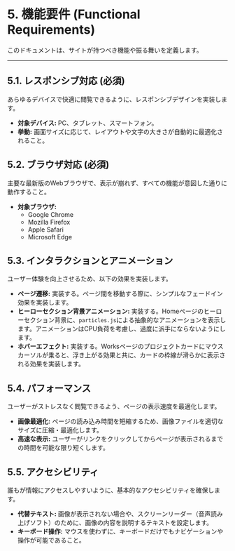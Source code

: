 # 5. 機能要件 (Functional Requirements)

このドキュメントは、サイトが持つべき機能や振る舞いを定義します。

---

## 5.1. レスポンシブ対応 (必須)

あらゆるデバイスで快適に閲覧できるように、レスポンシブデザインを実装します。

- **対象デバイス:** PC、タブレット、スマートフォン。
- **挙動:** 画面サイズに応じて、レイアウトや文字の大きさが自動的に最適化されること。

## 5.2. ブラウザ対応 (必須)

主要な最新版のWebブラウザで、表示が崩れず、すべての機能が意図した通りに動作すること。

- **対象ブラウザ:**
    - Google Chrome
    - Mozilla Firefox
    - Apple Safari
    - Microsoft Edge

## 5.3. インタラクションとアニメーション

ユーザー体験を向上させるため、以下の効果を実装します。

- **ページ遷移:** 実装する。ページ間を移動する際に、シンプルなフェードイン効果を実装します。
- **ヒーローセクション背景アニメーション:** 実装する。Homeページのヒーローセクション背景に、`particles.js`による抽象的なアニメーションを表示します。アニメーションはCPU負荷を考慮し、過度に派手にならないようにします。
- **ホバーエフェクト:** 実装する。Worksページのプロジェクトカードにマウスカーソルが乗ると、浮き上がる効果と共に、カードの枠線が滑らかに表示される効果を実装します。

## 5.4. パフォーマンス

ユーザーがストレスなく閲覧できるよう、ページの表示速度を最適化します。

- **画像最適化:** ページの読み込み時間を短縮するため、画像ファイルを適切なサイズに圧縮・最適化します。
- **高速な表示:** ユーザーがリンクをクリックしてからページが表示されるまでの時間を可能な限り短くします。

## 5.5. アクセシビリティ

誰もが情報にアクセスしやすいように、基本的なアクセシビリティを確保します。

- **代替テキスト:** 画像が表示されない場合や、スクリーンリーダー（音声読み上げソフト）のために、画像の内容を説明するテキストを設定します。
- **キーボード操作:** マウスを使わずに、キーボードだけでもナビゲーションや操作が可能であること。
